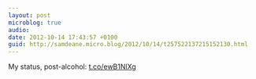 ```yaml
---
layout: post
microblog: true
audio: 
date: 2012-10-14 17:43:57 +0100
guid: http://samdeane.micro.blog/2012/10/14/t257522137215152130.html
---
```

My status, post-alcohol: [t.co/ewB1NlXg](http://t.co/ewB1NlXg)
